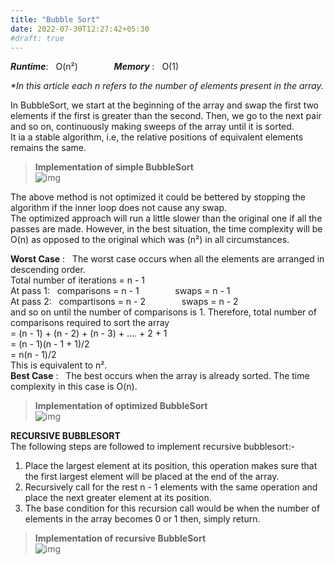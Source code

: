 ```yaml
---
title: "Bubble Sort"
date: 2022-07-30T12:27:42+05:30
#draft: true
---
```

***Runtime***: &nbsp; O(n²) &emsp; &emsp; &emsp; ***Memory*** : &nbsp; O(1)

*\*In this article each n refers to the number of elements present in the array.*

In BubbleSort, we start at the beginning of the array and swap the first two elements if the first is greater than the second. Then, we go to the next pair and so on, continuously making sweeps of the array until it is sorted.  
It ia a stable algorithm, i.e, the relative positions of equivalent elements remains the same.  
 >**Implementation of simple BubbleSort**  
![img](/Pictures/simple_bubblesort.png "Implemetation of simple BubbleSort")

The above method is not optimized it could be bettered by stopping the algorithm if the inner loop does not cause any swap.  
The optimized approach will run a little slower than the original one if all the passes are made. However, in the best situation, the time complexity will be O(n) as opposed to the original which was (n²) in all circumstances.  

**Worst Case** : &nbsp; The worst case occurs when all the elements are arranged in descending order.  
Total number of iterations = n - 1  
At pass 1: &nbsp; comparisons = n - 1 &emsp; &emsp; &emsp; swaps = n - 1  
At pass 2: &nbsp; compartisons = n - 2 &emsp; &emsp; &emsp; swaps = n - 2  
and so on until the number of comparisons is 1. Therefore, total number of comparisons required to sort the array  
= (n - 1) + (n - 2) + (n - 3) + .... + 2 + 1  
= (n - 1)(n - 1 + 1)/2  
= n(n - 1)/2  
This is equivalent to n².  
**Best Case** : &nbsp; The best occurs when the array is already sorted. The time complexity in this case is O(n).  
 >**Implementation of optimized BubbleSort**  
![img](/Pictures/optimized_bubblesort.png "implementation of optimized BubbleSort")  

**RECURSIVE BUBBLESORT**  
The following steps are followed to implement recursive bubblesort:-  
1. Place the largest element at its position, this operation makes sure that the first largest element will be placed at the end of the array.
2. Recursively call for the rest n - 1 elements with the same operation and place the next greater element at its position.
3. The base condition for this recursion call would be when the number of elements in the array becomes 0 or 1 then, simply return.  
 >**Implementation of recursive BubbleSort**  
 ![img](/Pictures/recursive_bubblesort.png "implementation of recursive BubbleSort")